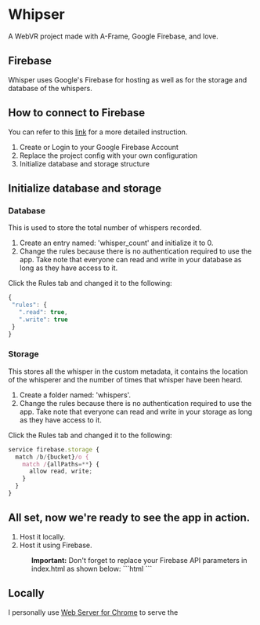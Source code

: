 <h1>Whipser</h1>
A WebVR project made with A-Frame, Google Firebase, and love.

<h2>Firebase</h2>
Whisper uses Google's Firebase for hosting as well as for the storage and database of the whispers.

<h2>How to connect to Firebase</h2>
You can refer to this <a href="https://firebase.google.com/docs/hosting/deploying">link</a> for a more detailed instruction.
<ol>
  <li>Create or Login to your Google Firebase Account</li>
  <li>Replace the project config with your own configuration</li>
  <li>Initialize database and storage structure</li>
</ol>
<h2>Initialize database and storage</h2>
<h3>Database</h3>
This is used to store the total number of whispers recorded.

1. Create an entry named: 'whisper_count' and initialize it to 0.
2. Change the rules because there is no authentication required to use the app. Take note that everyone can read and write in your database as long as they have access to it.

Click the Rules tab and changed it to the following:
```javascript
{
 "rules": {
   ".read": true,
   ".write": true
 }
}
```

<h3>Storage</h3>
This stores all the whisper in the custom metadata, it contains the location of the whisperer and the number of times that whisper have been heard.

1. Create a folder named: 'whispers'.
2. Change the rules because there is no authentication required to use the app. Take note that everyone can read and write in your storage as long as they have access to it.

Click the Rules tab and changed it to the following:
```javascript
service firebase.storage {
  match /b/{bucket}/o {
    match /{allPaths=**} {
      allow read, write;
    }
  }
}
```

<h2>All set, now we're ready to see the app in action.</h2>
<ol>
  <li>Host it locally.</li>
  <li>Host it using Firebase.</li>
  <ul>
    <b>Important:</b> Don't forget to replace your Firebase API parameters in index.html as shown below:
    ```html
    <script>
    // Initialize Firebase Parameters
    var config = {
      apiKey: "YOUR_API_KEY_HERE",
      authDomain: "YOUR_DOMAIN_HERE",
      databaseURL: "YOUR_DATABASE_URL_HERE",
      projectId: "YOUR_PROJECT_ID_HERE",
      storageBucket: "YOUR_STORAGE_BUCKET_HERE",
      messagingSenderId: "YOUR_MESSENGER_ID_HERE"
    };
    firebase.initializeApp(config);
  </script>
  ```
  </ul>
</ol>

<h2>Locally</h2>
I personally use <a href="https://github.com/kzahel/web-server-chrome">Web Server for Chrome</a> to serve the
